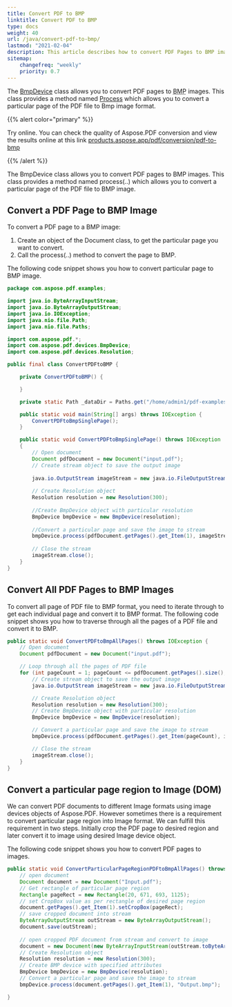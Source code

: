 ```yaml
---
title: Convert PDF to BMP 
linktitle: Convert PDF to BMP
type: docs
weight: 40
url: /java/convert-pdf-to-bmp/
lastmod: "2021-02-04"
description: This article describes how to convert PDF Pages to BMP image, convert all Pages to BMP images and convert single PDF page to BMP image with Java.
sitemap:
    changefreq: "weekly"
    priority: 0.7
---
```


The [BmpDevice](https://apireference.aspose.com/pdf/net/aspose.pdf.devices/bmpdevice) class allows you to convert PDF pages to <abbr title="Bitmap Image File">BMP</abbr> images. This class provides a method named [Process](https://apireference.aspose.com/pdf/net/aspose.pdf.devices/bmpdevice/methods/process) which allows you to convert a particular page of the PDF file to Bmp image format.

{{% alert color="primary" %}}

Try online. You can check the quality of Aspose.PDF conversion and view the results online at this link [products.aspose.app/pdf/conversion/pdf-to-bmp](https://products.aspose.app/pdf/conversion/pdf-to-bmp)

{{% /alert %}}


The BmpDevice class allows you to convert PDF pages to BMP images. This class provides a method named process(..) which allows you to convert a particular page of the PDF file to BMP image.

## Convert a PDF Page to BMP Image

To convert a PDF page to a BMP image:

1. Create an object of the Document class, to get the particular page you want to convert.
1. Call the process(..) method to convert the page to BMP.

The following code snippet shows you how to convert particular page to BMP image.

```java
package com.aspose.pdf.examples;

import java.io.ByteArrayInputStream;
import java.io.ByteArrayOutputStream;
import java.io.IOException;
import java.nio.file.Path;
import java.nio.file.Paths;

import com.aspose.pdf.*;
import com.aspose.pdf.devices.BmpDevice;
import com.aspose.pdf.devices.Resolution;

public final class ConvertPDFtoBMP {

    private ConvertPDFtoBMP() {

    }

    private static Path _dataDir = Paths.get("/home/admin1/pdf-examples/Samples");

    public static void main(String[] args) throws IOException {
        ConvertPDFtoBmpSinglePage();
    }

    public static void ConvertPDFtoBmpSinglePage() throws IOException
    {
        // Open document
        Document pdfDocument = new Document("input.pdf");
        // Create stream object to save the output image
        
        java.io.OutputStream imageStream = new java.io.FileOutputStream(Paths.get(_dataDir.toString(), "Converted_Image.bmp").toString());
        
        // Create Resolution object
        Resolution resolution = new Resolution(300);
        
        //Create BmpDevice object with particular resolution
        BmpDevice bmpDevice = new BmpDevice(resolution);
        
        //Convert a particular page and save the image to stream
        bmpDevice.process(pdfDocument.getPages().get_Item(1), imageStream);
        
        // Close the stream
        imageStream.close();
    }
}
```

## Convert All PDF Pages to BMP Images

To convert all page of PDF file to BMP format, you need to iterate through to get each individual page and convert it to BMP format. The following code snippet shows you how to traverse through all the pages of a PDF file and convert it to BMP.

```java
public static void ConvertPDFtoBmpAllPages() throws IOException {
    // Open document
    Document pdfDocument = new Document("input.pdf");

    // Loop through all the pages of PDF file
    for (int pageCount = 1; pageCount <= pdfDocument.getPages().size(); pageCount++) {
        // Create stream object to save the output image
        java.io.OutputStream imageStream = new java.io.FileOutputStream("Converted_Image" + pageCount + ".bmp");

        // Create Resolution object
        Resolution resolution = new Resolution(300);
        // Create BmpDevice object with particular resolution
        BmpDevice bmpDevice = new BmpDevice(resolution);

        // Convert a particular page and save the image to stream
        bmpDevice.process(pdfDocument.getPages().get_Item(pageCount), imageStream);

        // Close the stream
        imageStream.close();
    }
}
```

## Convert a particular page region to Image (DOM)

We can convert PDF documents to different Image formats using image devices objects of Aspose.PDF. However sometimes there is a requirement to convert particular page region into Image format. We can fulfill this requirement in two steps. Initially crop the PDF page to desired region and later convert it to image using desired Image device object.

The following code snippet shows you how to convert PDF pages to images.

```java
public static void ConvertParticularPageRegionPDFtoBmpAllPages() throws IOException {
    // open document
    Document document = new Document("Input.pdf");
    // Get rectangle of particular page region
    Rectangle pageRect = new Rectangle(20, 671, 693, 1125);
    // set CropBox value as per rectangle of desired page region
    document.getPages().get_Item(1).setCropBox(pageRect);
    // save cropped document into stream
    ByteArrayOutputStream outStream = new ByteArrayOutputStream();
    document.save(outStream);
    
    // open cropped PDF document from stream and convert to image
    document = new Document(new ByteArrayInputStream(outStream.toByteArray()));
    // Create Resolution object
    Resolution resolution = new Resolution(300);
    // Create BMP device with specified attributes
    BmpDevice bmpDevice = new BmpDevice(resolution);
    // Convert a particular page and save the image to stream
    bmpDevice.process(document.getPages().get_Item(1), "Output.bmp");

}
```